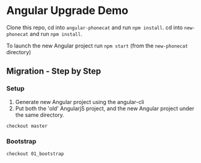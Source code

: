 # Angular Upgrade Demo

Clone this repo, cd into `angular-phonecat` and run `npm install`.
cd into `new-phonecat` and run `npm install`.

To launch the new Angular project run `npm start` (from the `new-phonecat` directory)

## Migration - Step by Step

###  Setup
1. Generate new Angular project using the angular-cli
2. Put both the 'old' AngularjS project, and the new Angular project under the same directory.

`checkout master`

### Bootstrap
`checkout 01_bootstrap`

 



